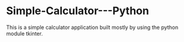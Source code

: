 # Simple-Calculator---Python


This is a simple calculator application built mostly by using the python module tkinter.
